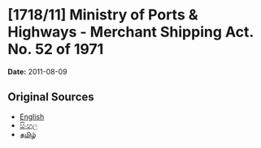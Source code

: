 # [1718/11] Ministry of Ports & Highways - Merchant Shipping Act. No. 52 of 1971

**Date:** 2011-08-09

## Original Sources

- [English](https://documents.gov.lk/view/extra-gazettes/2011/8/1718-11_E.pdf)
- [සිංහල](https://documents.gov.lk/view/extra-gazettes/2011/8/1718-11_S.pdf)
- [தமிழ்](https://documents.gov.lk/view/extra-gazettes/2011/8/1718-11_T.pdf)

